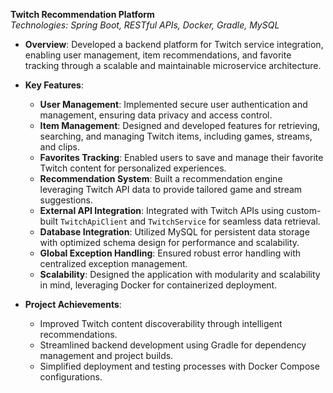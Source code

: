 **Twitch Recommendation Platform**  
*Technologies: Spring Boot, RESTful APIs, Docker, Gradle, MySQL*

- **Overview**: Developed a backend platform for Twitch service integration, enabling user management, item recommendations, and favorite tracking through a scalable and maintainable microservice architecture.
  
- **Key Features**:
  - **User Management**: Implemented secure user authentication and management, ensuring data privacy and access control.
  - **Item Management**: Designed and developed features for retrieving, searching, and managing Twitch items, including games, streams, and clips.
  - **Favorites Tracking**: Enabled users to save and manage their favorite Twitch content for personalized experiences.
  - **Recommendation System**: Built a recommendation engine leveraging Twitch API data to provide tailored game and stream suggestions.
  - **External API Integration**: Integrated with Twitch APIs using custom-built `TwitchApiClient` and `TwitchService` for seamless data retrieval.
  - **Database Integration**: Utilized MySQL for persistent data storage with optimized schema design for performance and scalability.
  - **Global Exception Handling**: Ensured robust error handling with centralized exception management.
  - **Scalability**: Designed the application with modularity and scalability in mind, leveraging Docker for containerized deployment.

- **Project Achievements**:
  - Improved Twitch content discoverability through intelligent recommendations.
  - Streamlined backend development using Gradle for dependency management and project builds.
  - Simplified deployment and testing processes with Docker Compose configurations.
